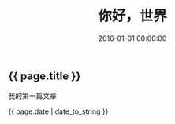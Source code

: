 ﻿---
layout: default
title: 你好，世界
date: 2016-01-01 00:00:00
---
<h2>{{ page.title }}</h2>
<p>我的第一篇文章</p>
<p>{{ page.date | date_to_string }}</p>